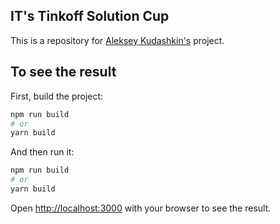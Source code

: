 ## IT's Tinkoff Solution Cup

This is a repository for [Aleksey Kudashkin's](https://t.me/aiekseu) project.

## To see the result

First, build the project:

```bash
npm run build
# or
yarn build
```

And then run it:

```bash
npm run build
# or
yarn build
```

Open [http://localhost:3000](http://localhost:3000) with your browser to see the result.
